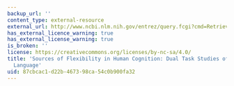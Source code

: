 ```yaml
---
backup_url: ''
content_type: external-resource
external_url: http://www.ncbi.nlm.nih.gov/entrez/query.fcgi?cmd=Retrieve&db=PubMed&dopt=Citation&list_uids=10433786
has_external_licence_warning: true
has_external_license_warning: true
is_broken: ''
license: https://creativecommons.org/licenses/by-nc-sa/4.0/
title: 'Sources of Flexibility in Human Cognition: Dual Task Studies of Space and
  Language'
uid: 87cbcac1-d22b-4673-98ca-54c0b900fa32
---
```

